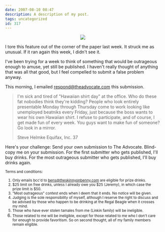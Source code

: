 ```yaml
---
date: 2007-08-10 08:47
description: A description of my post.
tags: uncategorized
id: 317
---
```

<center><img src="/img/inmatephonecalls.jpg" /></center>

I tore this feature out of the corner of the paper last week.  It struck me as unusual.  If it ran again this week, I didn't see it.

I've been trying for a week to think of something that would be outrageous enough to amuse, yet still be published.  I haven't really thought of anything that was all that good, but I feel compelled to submit a false problem anyway.
<!--more-->
This morning, I emailed <a href="mailto:respond@theadvocate.com">respond@theadvocate.com</a> this submission.

<blockquote>I'm sick and tired of "Hawaiian shirt day" at the office.  Who do these fat nobodies think they're kidding?  People who look entirely presentable Monday through Thursday come to work looking like unemployed beatniks every Friday, just because the boss wants to wear his own Hawaiian shirt.  I refuse to participate, and of course, I get made fun of every week.  You guys want to make fun of someone?  Go look in a mirror.

Steve Helmke
Equifax, Inc.
37</blockquote>

Here's your challenge:  Send your own submission to The Advocate.  Blind-copy me on your submission.  For the first submitter who gets published, I'll buy drinks.  For the most outrageous submitter who gets published, I'll buy drinks again.

<small>Terms and conditions:

1.  Only emails bcc'd to bens@theskinnyonbenny.com are eligible for prize drinks.
2.  $25 limit on free drinks, unless I already owe you $25 (Jeremy), in which case the prize limit is $50.
3.  "Most outrageous" contest ends when I deem that it ends.  No notice will be given.
4.  Judging is the sole responsibility of myself, although I reserve the right to discuss and be advised by those who happen to be drinking at the Regal Beagle when it crosses my mind.
5.  Those who have ever stolen tamales from me (Linkin family) will be ineligible.
6.  Those related to me will be ineligible, except for those related to me who I don't care for enough to provide favoritism.  So on second thought, all of my family members remain eligible.</small>